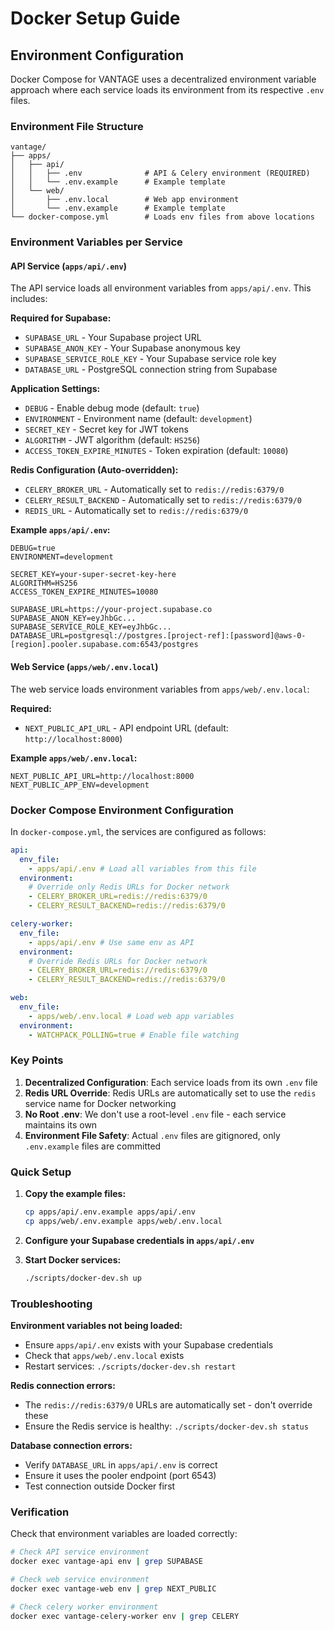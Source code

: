 # Docker Setup Guide

## Environment Configuration

Docker Compose for VANTAGE uses a decentralized environment variable approach where each service loads its environment from its respective `.env` files.

### Environment File Structure

```
vantage/
├── apps/
│   ├── api/
│   │   ├── .env              # API & Celery environment (REQUIRED)
│   │   └── .env.example      # Example template
│   └── web/
│       ├── .env.local        # Web app environment
│       └── .env.example      # Example template
└── docker-compose.yml        # Loads env files from above locations
```

### Environment Variables per Service

#### API Service (`apps/api/.env`)

The API service loads all environment variables from `apps/api/.env`. This includes:

**Required for Supabase:**

- `SUPABASE_URL` - Your Supabase project URL
- `SUPABASE_ANON_KEY` - Your Supabase anonymous key
- `SUPABASE_SERVICE_ROLE_KEY` - Your Supabase service role key
- `DATABASE_URL` - PostgreSQL connection string from Supabase

**Application Settings:**

- `DEBUG` - Enable debug mode (default: `true`)
- `ENVIRONMENT` - Environment name (default: `development`)
- `SECRET_KEY` - Secret key for JWT tokens
- `ALGORITHM` - JWT algorithm (default: `HS256`)
- `ACCESS_TOKEN_EXPIRE_MINUTES` - Token expiration (default: `10080`)

**Redis Configuration (Auto-overridden):**

- `CELERY_BROKER_URL` - Automatically set to `redis://redis:6379/0`
- `CELERY_RESULT_BACKEND` - Automatically set to `redis://redis:6379/0`
- `REDIS_URL` - Automatically set to `redis://redis:6379/0`

**Example `apps/api/.env`:**

```env
DEBUG=true
ENVIRONMENT=development

SECRET_KEY=your-super-secret-key-here
ALGORITHM=HS256
ACCESS_TOKEN_EXPIRE_MINUTES=10080

SUPABASE_URL=https://your-project.supabase.co
SUPABASE_ANON_KEY=eyJhbGc...
SUPABASE_SERVICE_ROLE_KEY=eyJhbGc...
DATABASE_URL=postgresql://postgres.[project-ref]:[password]@aws-0-[region].pooler.supabase.com:6543/postgres
```

#### Web Service (`apps/web/.env.local`)

The web service loads environment variables from `apps/web/.env.local`:

**Required:**

- `NEXT_PUBLIC_API_URL` - API endpoint URL (default: `http://localhost:8000`)

**Example `apps/web/.env.local`:**

```env
NEXT_PUBLIC_API_URL=http://localhost:8000
NEXT_PUBLIC_APP_ENV=development
```

### Docker Compose Environment Configuration

In `docker-compose.yml`, the services are configured as follows:

```yaml
api:
  env_file:
    - apps/api/.env # Load all variables from this file
  environment:
    # Override only Redis URLs for Docker network
    - CELERY_BROKER_URL=redis://redis:6379/0
    - CELERY_RESULT_BACKEND=redis://redis:6379/0

celery-worker:
  env_file:
    - apps/api/.env # Use same env as API
  environment:
    # Override Redis URLs for Docker network
    - CELERY_BROKER_URL=redis://redis:6379/0
    - CELERY_RESULT_BACKEND=redis://redis:6379/0

web:
  env_file:
    - apps/web/.env.local # Load web app variables
  environment:
    - WATCHPACK_POLLING=true # Enable file watching
```

### Key Points

1. **Decentralized Configuration**: Each service loads from its own `.env` file
2. **Redis URL Override**: Redis URLs are automatically set to use the `redis` service name for Docker networking
3. **No Root .env**: We don't use a root-level `.env` file - each service maintains its own
4. **Environment File Safety**: Actual `.env` files are gitignored, only `.env.example` files are committed

### Quick Setup

1. **Copy the example files:**

   ```bash
   cp apps/api/.env.example apps/api/.env
   cp apps/web/.env.example apps/web/.env.local
   ```

2. **Configure your Supabase credentials in `apps/api/.env`**

3. **Start Docker services:**
   ```bash
   ./scripts/docker-dev.sh up
   ```

### Troubleshooting

**Environment variables not being loaded:**

- Ensure `apps/api/.env` exists with your Supabase credentials
- Check that `apps/web/.env.local` exists
- Restart services: `./scripts/docker-dev.sh restart`

**Redis connection errors:**

- The `redis://redis:6379/0` URLs are automatically set - don't override these
- Ensure the Redis service is healthy: `./scripts/docker-dev.sh status`

**Database connection errors:**

- Verify `DATABASE_URL` in `apps/api/.env` is correct
- Ensure it uses the pooler endpoint (port 6543)
- Test connection outside Docker first

### Verification

Check that environment variables are loaded correctly:

```bash
# Check API service environment
docker exec vantage-api env | grep SUPABASE

# Check web service environment
docker exec vantage-web env | grep NEXT_PUBLIC

# Check celery worker environment
docker exec vantage-celery-worker env | grep CELERY
```
